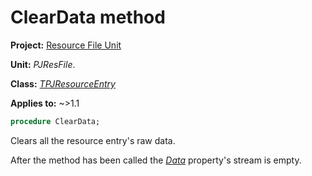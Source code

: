 # ClearData method

**Project:** [Resource File Unit](../API.md)

**Unit:** _PJResFile_.

**Class:** _[TPJResourceEntry](./TPJResourceEntry.md)_

**Applies to:** ~>1.1

```pascal
procedure ClearData;
```

Clears all the resource entry's raw data.

After the method has been called the _[Data](./TPJResourceEntry.md#properties)_ property's stream is empty.
